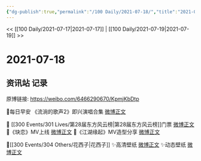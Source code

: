 ```yaml
---
{"dg-publish":true,"permalink":"/100 Daily/2021-07-18/","title":"2021-07-18","created":"2023-04-10T12:50:29.064+08:00","updated":"2023-04-10T12:50:56.010+08:00"}
---
```



<< [[100 Daily/2021-07-17\|2021-07-17]] | [[100 Daily/2021-07-19\|2021-07-19]] >>

# 2021-07-18

## 资讯站 记录

原博链接: https://weibo.com/6466290670/KpmjKbDtp

🌟每日早安
《流淌的歌声2》即兴演唱合集 [微博正文](https://m.weibo.cn/6466290670/4660227611821225)

🌟 [[300 Events/301 Lives/第28届东方风云榜\|第28届东方风云榜]]门票 [微博正文](https://m.weibo.cn/6466290670/4660255578916534)
🌟《玦恋》MV上线 [微博正文](https://m.weibo.cn/6466290670/4660260029336237)
🌟《江湖缘起》MV造型分享 [微博正文](https://m.weibo.cn/6466290670/4660318867293975)

🌟[[300 Events/304 Others/花西子\|花西子]]
✨高清壁纸 [微博正文](https://m.weibo.cn/6466290670/4660232418756017)
✨动态壁纸 [微博正文](https://m.weibo.cn/6466290670/4660326408651479)
